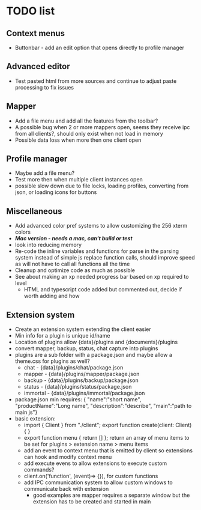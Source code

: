 # TODO list
## Context menus 
- Buttonbar - add an edit option that opens directly to profile manager
## Advanced editor
- Test pasted html from more sources and continue to adjust paste processing to fix issues
## Mapper 
- Add a file menu and add all the features from the toolbar?
- A possible bug when 2 or more mappers open, seems they receive ipc from all clients?, should only exist when not load in memory
- Possible data loss when more then one client open
## Profile manager
- Maybe add a file menu?
- Test more then when multiple client instances open
- possible slow down due to file locks, loading profiles, converting from json, or loading icons for buttons
## Miscellaneous
- Add advanced color pref systems to allow customizing the 256 xterm colors
- ***Mac version - needs a mac, can't build or test***
- look into reducing memory
- Re-code the inline variables and functions for parse in the parsing system instead of simple js replace function calls, should improve speed as will not have to call all functions all the time
- Cleanup and optimize code as much as possible
- See about making an xp needed progress bar based on xp required to level
  - HTML and typescript code added but commented out, decide if worth adding and how
## Extension system
- Create an extension system extending the client easier
- Min info for a plugin is unique id/name
- Location of plugins allow {data}/plugins and {documents}/plugins
- convert mapper, backup, status, chat capture into plugins
- plugins are a sub folder with a package.json and maybe allow a theme.css for plugins as well?
  - chat - {data}/plugins/chat/package.json
  - mapper - {data}/plugins/mapper/package.json
  - backup - {data}/plugins/backup/package.json
  - status - {data}/plugins/status/package.json
  - immortal - {data}/plugins/immortal/package.json
- package.json min requires: { "name":"short name", "productName":"Long name", "description":"describe", "main":"path to main js"}
- basic extension: 
  - import { Client } from "./client"; export function create(client: Client) { }
  - export function menu { return [] }; return an array of menu items to be set for plugins > extension name > menu items
  - add an event to context menu that is emitted by client so extensions can hook and modify context menu
  - add execute evens to allow extensions to execute custom commands?
  - client.on('function', (event)=> {}), for custom functions
  - add IPC communication system to allow custom windows to communicate back with extension
    - good examples are mapper requires a separate window but the extension has to be created and started in main